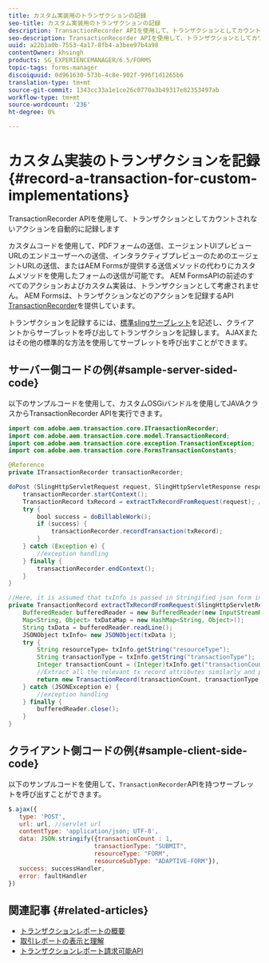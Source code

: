 ```yaml
---
title: カスタム実装用のトランザクションの記録
seo-title: カスタム実装用のトランザクションの記録
description: TransactionRecorder APIを使用して、トランザクションとしてカウントされないアクションを自動的に記録します
seo-description: TransactionRecorder APIを使用して、トランザクションとしてカウントされないアクションを自動的に記録します
uuid: a22b1a0b-7553-4a17-8fb4-a3bee97b4a98
contentOwner: khsingh
products: SG_EXPERIENCEMANAGER/6.5/FORMS
topic-tags: forms-manager
discoiquuid: 0d961630-573b-4c8e-902f-996f1d1265b6
translation-type: tm+mt
source-git-commit: 1343cc33a1e1ce26c0770a3b49317e82353497ab
workflow-type: tm+mt
source-wordcount: '236'
ht-degree: 0%

---
```



# カスタム実装のトランザクションを記録{#record-a-transaction-for-custom-implementations}

TransactionRecorder APIを使用して、トランザクションとしてカウントされないアクションを自動的に記録します

カスタムコードを使用して、PDFフォームの送信、エージェントUIプレビューURLのエンドユーザーへの送信、インタラクティブプレビューのためのエージェントURLの送信、またはAEM Formsが提供する送信メソッドの代わりにカスタムメソッドを使用したフォームの送信が可能です。 AEM FormsAPIの前述のすべてのアクションおよびカスタム実装は、トランザクションとして考慮されません。 AEM Formsは、トランザクションなどのアクションを記録するAPI [TransactionRecorder](https://helpx.adobe.com/experience-manager/6-5/forms/javadocs/com/adobe/aem/transaction/core/ITransactionRecorder.html)を提供しています。

トランザクションを記録するには、[標準slingサーブレット](https://helpx.adobe.com/experience-manager/using/custom-sling-servlets.html)を記述し、クライアントからサーブレットを呼び出してトランザクションを記録します。 AJAXまたはその他の標準的な方法を使用してサーブレットを呼び出すことができます。

## サーバー側コードの例{#sample-server-sided-code}

以下のサンプルコードを使用して、カスタムOSGiバンドルを使用してJAVAクラスからTransactionRecorder APIを実行できます。

```java
import com.adobe.aem.transaction.core.ITransactionRecorder;
import com.adobe.aem.transaction.core.model.TransactionRecord;
import com.adobe.aem.transaction.core.exception.TransactionException;
import com.adobe.aem.transaction.core.FormsTransactionConstants;

@Reference
private ITransactionRecorder transactionRecorder;

doPost (SlingHttpServletRequest request, SlingHttpServletResponse response) {
    transactionRecorder.startContext();
    TransactionRecord txRecord = extractTxRecordFromRequest(request); //extract transaction relevant data from request
    try {
        bool success = doBillableWork();
        if (success) {
            transactionRecorder.recordTransaction(txRecord);
        }
    } catch (Exception e) {
        //exception handling
    } finally {
        transactionRecorder.endContext();
    }
}

//Here, it is assumed that txInfo is passed in Stringified json form in the ajax call (in data parameter). You can pass txInfo from client in any way that you find suitable.
private TransactionRecord extractTxRecordFromRequest(SlingHttpServletRequest request) {
    BufferedReader bufferedReader = new BufferedReader(new InputStreamReader(request.getInputStream()));
    Map<String, Object> txDataMap = new HashMap<String, Object>();
    String txData = bufferedReader.readLine();
    JSONObject txInfo= new JSONObject(txData );
    try {
        String resourceType= txInfo.getString("resourceType");
        String transactionType = txInfo.getString("transactionType");
        Integer transactionCount = (Integer)txInfo.get("transactionCount");
        //Extract all the relevant tx record attributes similarly and pass them in Transaction Record constructor as per the java doc}
        return new TransactionRecord(transactionCount, transactionType, resourceType, ..);
    } catch (JSONException e) {
        //exception handling
    } finally {
        bufferedReader.close();
    }
}
```

## クライアント側コードの例{#sample-client-side-code}

以下のサンプルコードを使用して、`TransactionRecorder`APIを持つサーブレットを呼び出すことができます。

```javascript
$.ajax({
   type: 'POST',
   url: url, //servlet url
   contentType: 'application/json; UTF-8',
   data: JSON.stringify({transactionCount : 1,
                        transactionType: "SUBMIT",
                        resourceType: "FORM",
                        resourceSubType: "ADAPTIVE-FORM"}),
   success: successHandler,
   error: faultHandler
})
```

## 関連記事 {#related-articles}

* [トランザクションレポートの概要](/help/forms/using/transaction-reports-overview.md)
* [取引レポートの表示と理解](/help/forms/using/viewing-and-understanding-transaction-reports.md)
* [トランザクションレポート請求可能API](/help/forms/using/transaction-reports-billable-apis.md)

